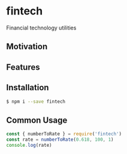 # fintech
Financial technology utilities

## Motivation

## Features

## Installation
```sh
$ npm i --save fintech
```

## Common Usage
```js
const { numberToRate } = require('fintech')
const rate = numberToRate(0.618, 100, 1)
console.log(rate)
```
